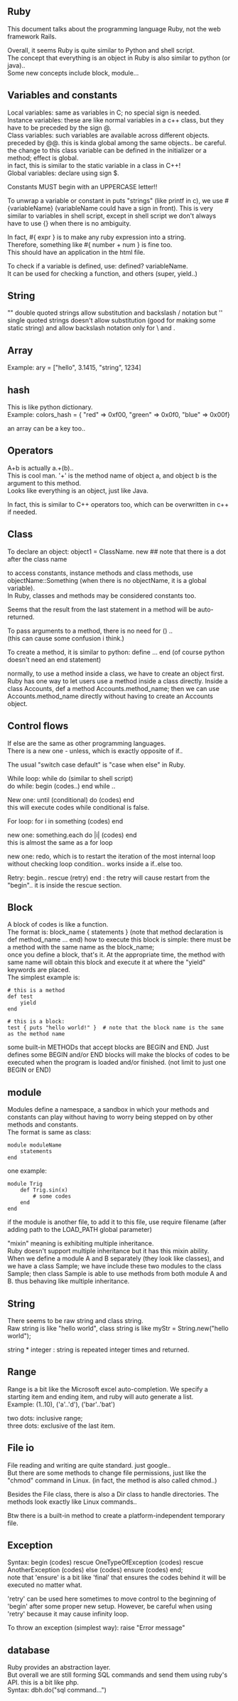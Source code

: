 Ruby
-------------

This document talks about the programming language Ruby, not the web framework Rails.

Overall, it seems Ruby is quite similar to Python and shell script.  
The concept that everything is an object in Ruby is also similar to python (or java)..  
Some new concepts include block, module...


Variables and constants
-----------------

Local variables: same as variables in C;  no special sign is needed.  
Instance variables: these are like normal variables in a c++ class, but they have to be preceded by the sign @.  
Class variables: such variables are available across different objects. preceded by @@. 
	this is kinda global among the same objects.. be careful.   
	the change to this class variable can be defined in the initializer or a method; effect is global.  
	in fact, this is similar to the static variable in a class in C++!  
Global variables: declare using sign $.

Constants MUST begin with an UPPERCASE letter!!

To unwrap a variable or constant in  puts "strings" (like printf in c), we use #{variableName} (variableName could have a sign in front). 
This is very similar to variables in shell script, except in shell script we don't always have to use {} when there is no ambiguity.

In fact, #{ expr } is to make any ruby expression into a string.  
Therefore, something like #{ number + num } is fine too.  
This should have an application in the html file.

To check if a variable is defined, use: defined? variableName.  
It can be used for checking a function, and others (super, yield..)


String
----------------

"" double quoted strings allow substitution and backslash / notation
but '' single quoted strings doesn't allow substitution (good for making some static string) and allow backslash notation only for \\ and \.


Array
--------------------

Example: ary = ["hello", 3.1415, "string", 1234]


hash
----------------

This is like python dictionary.  
Example: colors_hash = { "red" => 0xf00, "green" => 0x0f0, "blue" => 0x00f}

an array can be a key too..


Operators
-----------------

A+b is actually a.+(b)..  
This is cool man. '+' is the method name of object a, and object b is the argument to this method.  
Looks like everything is an object, just like Java.

In fact, this is similar to C++ operators too, which can be overwritten in c++ if needed.


Class
------------------

To declare an object: object1 = ClassName. new  ## note that there is a dot after the class name

to access constants, instance methods and class methods, use objectName::Something (when there is no objectName, it is a global variable).  
In Ruby, classes and methods may be considered constants too.
 
Seems that the result from the last statement in a method will be auto-returned.

To pass arguments to a method, there is no need for () ..  
(this can cause some confusion i think.)

To create a method, it is similar to python: define ... end (of course python doesn't need an end statement)

normally, to use a method inside a class, we have to create an object first.  
Ruby has one way to let users use a method inside a class directly. 
Inside a class Accounts, def a method Accounts.method_name; then we can use Accounts.method_name directly without having to create an Accounts object.


Control flows
---------------

If else are the same as other programming languages.  
There is a new one - unless, which is exactly opposite of if..

The usual "switch case default" is "case when else" in Ruby.

While loop: while do (similar to shell script)  
do while: begin (codes..) end while ..  

New one: until (conditional) do (codes) end   
this will execute codes while conditional is false.

For loop: for i in something (codes) end

new one: something.each do |i| (codes) end  
this is almost the same as a for loop

new one: redo, which is to restart the iteration of the most internal loop without checking loop condition.. works inside a if..else too.

Retry: begin.. rescue (retry) end : the retry will cause restart from the "begin".. it is inside the rescue section.


Block
---------------

A block of codes is like a function.  
The format is: block_name { statements }  (note that method declaration is def method_name ... end)
how to execute this block is simple: there must be a method with the same name as the block_name;  
once you define a block, that's it. 
At the appropriate time, the method with same name will obtain this block and execute it at where the "yield" keywords are placed.  
The simplest example is:  
```
# this is a method
def test
	yield
end  

# this is a block:  
test { puts "hello world!" }  # note that the block name is the same as the method name
```

some built-in METHODs that accept blocks are BEGIN and END. 
Just defines some BEGIN and/or END blocks will make the blocks of codes to be executed when the program is loaded and/or finished. 
(not limit to just one BEGIN or END)


module
---------------------

Modules define a namespace, a sandbox in which your methods and constants can play 
without having to worry being stepped on by other methods and constants.  
The format is same as class:  
```
module moduleName  
	statements
end
```
one example:
```
module Trig
	def Trig.sin(x)
		# some codes
	end
end
```
if the module is another file, to add it to this file, use require filename (after adding path to the LOAD_PATH global parameter)

"mixin" meaning is exhibiting multiple inheritance.  
Ruby doesn't support multiple inheritance but it has this mixin ability.  
When we define a module A and B separately (they look like classes), 
and we have a class Sample; we have include these two modules to the class Sample;
then class Sample is able to use methods from both module A and B. thus behaving like multiple inheritance.


String
--------------------

There seems to be raw string and class string.  
Raw string is like "hello world", class string is like myStr = String.new("hello world");

string * integer : string is repeated integer times and returned.


Range
---------------

Range is a bit like the Microsoft excel auto-completion.
We specify a starting item and ending item, and ruby will auto generate a list.  
Example: (1..10), ('a'..'d'), ('bar'..'bat')

two dots: inclusive range;  
three dots: exclusive of the last item.


File io
----------------

File reading and writing are quite standard. just google..  
But there are some methods to change file permissions, just like the "chmod" command in Linux. (in fact, the method is also called chmod..)

Besides the File class, there is also a Dir class to handle directories. 
The methods look exactly like Linux commands..

Btw there is a built-in method to create a platform-independent temporary file.


Exception
----------------

Syntax: begin (codes) rescue OneTypeOfException (codes) rescue AnotherException (codes) else (codes) ensure (codes) end;  
note that 'ensure' is a bit like 'final' that ensures the codes behind it will be executed no matter what.

'retry' can be used here sometimes to move control to the beginning of 'begin' after some proper new setup.
However, be careful when using 'retry' because it may cause infinity loop.

To throw an exception (simplest way): raise "Error message"


database
------------------

Ruby provides an abstraction layer.  
But overall we are still forming SQL commands and send them using ruby's API. this is a bit like php.  
Syntax: dbh.do("sql command...")
